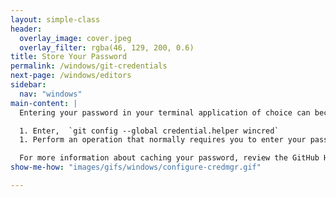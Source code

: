 ```yaml
---
layout: simple-class
header:
  overlay_image: cover.jpeg
  overlay_filter: rgba(46, 129, 200, 0.6)
title: Store Your Password
permalink: /windows/git-credentials
next-page: /windows/editors
sidebar:
  nav: "windows"
main-content: |
  Entering your password in your terminal application of choice can become _really_ frustrating, so why not save your password? Saving your password is really simple, even if you are on a Windows machine! To store your password, enter the following in your terminal application:

  1. Enter,  `git config --global credential.helper wincred`
  1. Perform an operation that normally requires you to enter your password, like `git push`, enter your password when prompted, and you shouldn't have to enter it agin.

  For more information about caching your password, review the GitHub Help [documentation](https://help.github.com/articles/caching-your-github-password-in-git/#platform-windows).
show-me-how: "images/gifs/windows/configure-credmgr.gif"

---
```

